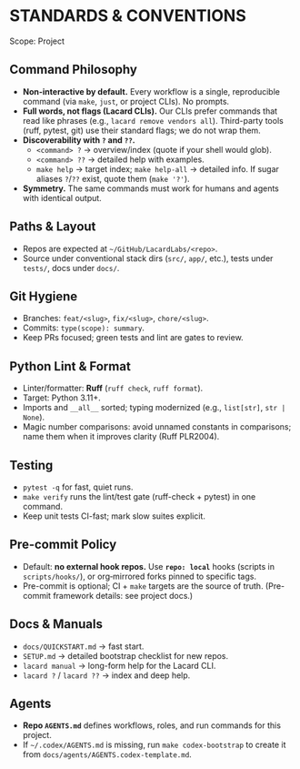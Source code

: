 # STANDARDS & CONVENTIONS
Scope: Project

## Command Philosophy
- **Non-interactive by default.** Every workflow is a single, reproducible command (via `make`, `just`, or project CLIs). No prompts.
- **Full words, not flags (Lacard CLIs).** Our CLIs prefer commands that read like phrases (e.g., `lacard remove vendors all`). Third-party tools (ruff, pytest, git) use their standard flags; we do not wrap them.
- **Discoverability with `?` and `??`.**
  - `<command> ?` → overview/index (quote if your shell would glob).
  - `<command> ??` → detailed help with examples.
  - `make help` → target index; `make help-all` → detailed info. If sugar aliases `?`/`??` exist, quote them (`make '?'`).
- **Symmetry.** The same commands must work for humans and agents with identical output.

## Paths & Layout
- Repos are expected at `~/GitHub/LacardLabs/<repo>`.
- Source under conventional stack dirs (`src/`, `app/`, etc.), tests under `tests/`, docs under `docs/`.

## Git Hygiene
- Branches: `feat/<slug>`, `fix/<slug>`, `chore/<slug>`.
- Commits: `type(scope): summary`.
- Keep PRs focused; green tests and lint are gates to review.

## Python Lint & Format
- Linter/formatter: **Ruff** (`ruff check`, `ruff format`).
- Target: Python 3.11+.
- Imports and `__all__` sorted; typing modernized (e.g., `list[str]`, `str | None`).
- Magic number comparisons: avoid unnamed constants in comparisons; name them when it improves clarity (Ruff PLR2004).

## Testing
- `pytest -q` for fast, quiet runs.
- `make verify` runs the lint/test gate (ruff-check + pytest) in one command.
- Keep unit tests CI-fast; mark slow suites explicit.

## Pre-commit Policy
- Default: **no external hook repos.** Use **`repo: local`** hooks (scripts in `scripts/hooks/`), or org‑mirrored forks pinned to specific tags.
- Pre-commit is optional; CI + `make` targets are the source of truth. (Pre-commit framework details: see project docs.) 

## Docs & Manuals
- `docs/QUICKSTART.md` → fast start.
- `SETUP.md` → detailed bootstrap checklist for new repos.
- `lacard manual` → long-form help for the Lacard CLI.
- `lacard ?` / `lacard ??` → index and deep help.

## Agents
- **Repo `AGENTS.md`** defines workflows, roles, and run commands for this project.
- If `~/.codex/AGENTS.md` is missing, run `make codex-bootstrap` to create it from `docs/agents/AGENTS.codex-template.md`.
